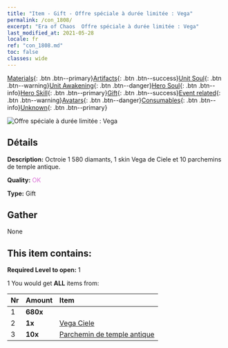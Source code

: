 ```yaml
---
title: "Item - Gift - Offre spéciale à durée limitée : Vega"
permalink: /con_1808/
excerpt: "Era of Chaos  Offre spéciale à durée limitée : Vega"
last_modified_at: 2021-05-28
locale: fr
ref: "con_1808.md"
toc: false
classes: wide
---
```

 [Materials](/ItemsFR/){: .btn .btn--primary}[Artifacts](/ItemsFR/Artifacts/){: .btn .btn--success}[Unit Soul](/ItemsFR/UnitSoul/){: .btn .btn--warning}[Unit Awakening](/ItemsFR/UnitAwakening/){: .btn .btn--danger}[Hero Soul](/ItemsFR/HeroSoul/){: .btn .btn--info}[Hero Skill](/ItemsFR/HeroSkill/){: .btn .btn--primary}[Gift](/ItemsFR/Gift/){: .btn .btn--success}[Event related](/ItemsFR/Events/){: .btn .btn--warning}[Avatars](/ItemsFR/Avatars/){: .btn .btn--danger}[Consumables](/ItemsFR/Consumables/){: .btn .btn--info}[Unknown](/ItemsFR/Unknown/){: .btn .btn--primary}

 ![Offre spéciale à durée limitée : Vega](/images/t/i_907430.png)

## Détails
 **Description:** Octroie 1 580 diamants, 1 skin Vega de Ciele et 10 parchemins de temple antique.

 **Quality:** <span style="color: #DA70D6">OK</span>

 **Type:** Gift

## Gather

  None

## This item contains:

 **Required Level to open:** 1

 1 You would get **ALL** items  from:

  | Nr | Amount |     Item    |
  |:---|:-------|:------------|
  | 1 |  **680x** | <i class="fas fa-gem"/> |  | 
  | 2 |  **1x** | [Vega Ciele](/ItemsFR/con_1061/) |  | 
  | 3 |  **10x** | [Parchemin de temple antique](/ItemsFR/con_697/) |  | 
